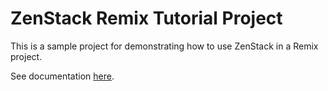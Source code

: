 # ZenStack Remix Tutorial Project

This is a sample project for demonstrating how to use ZenStack in a Remix project.

See documentation [here](https://zenstack.dev/docs/get-started/nextjs).
